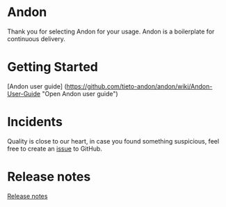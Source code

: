 # Andon

Thank you for selecting Andon for your usage. Andon is a boilerplate for continuous delivery.

# Getting Started

[Andon user guide] (https://github.com/tieto-andon/andon/wiki/Andon-User-Guide "Open Andon user guide")

# Incidents

Quality is close to our heart, in case you found something suspicious, feel free to create an [issue](https://github.com/tieto-andon/andon/issues/new "Create an issue") to GitHub.

# Release notes

[Release notes](https://github.com/tieto-andon/andon/blob/master/release-notes "Open Andon Release notes")
